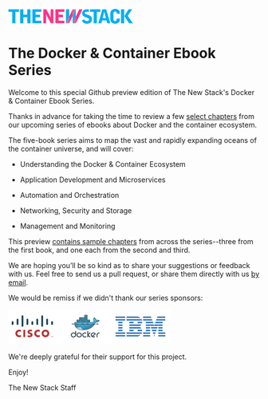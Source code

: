 [<img src="resource/tnslogo.png">](http://thenewstack.io)

# The Docker & Container Ebook Series

Welcome to this special Github preview edition of The New Stack's Docker & Container Ebook Series. 

Thanks in advance for taking the time to review a few [select chapters](Contents.md) from our upcoming series of ebooks about Docker and the container ecosystem. 

The five-book series aims to map the vast and rapidly expanding oceans of the container universe, and will cover:

* Understanding the Docker & Container Ecosystem

* Application Development and Microservices

* Automation and Orchestration

* Networking, Security and Storage

* Management and Monitoring

This preview [contains sample chapters](Contents.md) from across the series--three from the first book, and one each from the second and third. 

We are hoping you’ll be so kind as to share your suggestions or feedback with us. Feel free to send us a pull request, or share them directly with us [by email](mailto:%20ebooks@thenewstack.io).

We would be remiss if we didn't thank our series sponsors: 

![Sponsor Logos](resource/sponsorlogos2.png)

We're deeply grateful for their support for this project.

Enjoy!

The New Stack Staff


